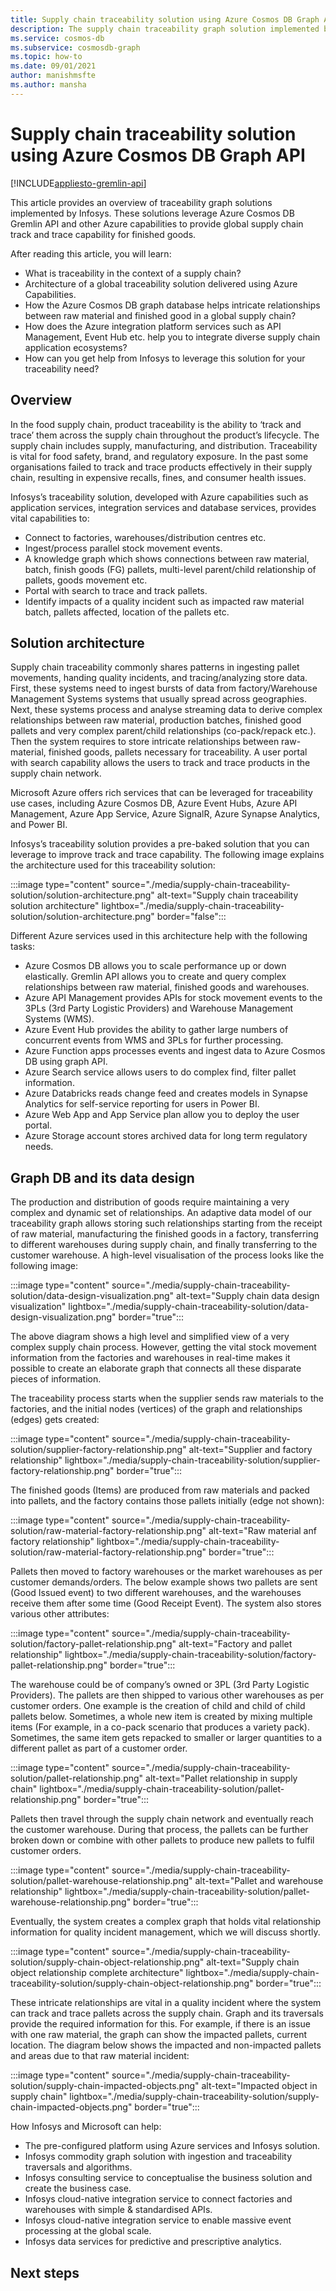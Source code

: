 ```yaml
---
title: Supply chain traceability solution using Azure Cosmos DB Graph API
description: The supply chain traceability graph solution implemented by Infosys leverages the Azure Cosmos DB Gremlin API and other Azure services. It provides global supply chain track and trace capability for finished goods.
ms.service: cosmos-db
ms.subservice: cosmosdb-graph
ms.topic: how-to
ms.date: 09/01/2021
author: manishmsfte
ms.author: mansha
---
```


# Supply chain traceability solution using Azure Cosmos DB Graph API

[!INCLUDE[appliesto-gremlin-api](../includes/appliesto-gremlin-api.md)]

This article provides an overview of traceability graph solutions implemented by Infosys. These solutions leverage Azure Cosmos DB Gremlin API and other Azure capabilities to provide global supply chain track and trace capability for finished goods.

After reading this article, you will learn:

* What is traceability in the context of a supply chain?
* Architecture of a global traceability solution delivered using Azure Capabilities.  
* How the Azure Cosmos DB graph database helps intricate relationships between raw material and finished good in a global supply chain?
* How does the Azure integration platform services such as API Management, Event Hub etc. help you to integrate diverse supply chain application ecosystems?
* How can you get help from Infosys to leverage this solution for your traceability need?

## Overview

In the food supply chain, product traceability is the ability to ‘track and trace’ them across the supply chain throughout the product’s lifecycle. The supply chain includes supply, manufacturing, and distribution. Traceability is vital for food safety, brand, and regulatory exposure. In the past some organisations failed to track and trace products effectively in their supply chain, resulting in expensive recalls, fines, and consumer health issues.

Infosys’s traceability solution, developed with Azure capabilities such as application services, integration services and database services, provides vital capabilities to:

* Connect to factories, warehouses/distribution centres etc.
* Ingest/process parallel stock movement events.
* A knowledge graph which shows connections between raw material, batch, finish goods (FG) pallets, multi-level parent/child relationship of pallets, goods movement etc.
* Portal with search to trace and track pallets.
* Identify impacts of a quality incident such as impacted raw material batch, pallets affected, location of the pallets etc.

## Solution architecture

Supply chain traceability commonly shares patterns in ingesting pallet movements, handing quality incidents, and tracing/analyzing store data. First, these systems need to ingest bursts of data from factory/Warehouse Management Systems systems that usually spread across geographies. Next, these systems process and analyse streaming data to derive complex relationships between raw material, production batches, finished good pallets and very complex parent/child relationships (co-pack/repack etc.). Then the system requires to store intricate relationships between raw-material, finished goods, pallets necessary for traceability. A user portal with search capability allows the users to track and trace products in the supply chain network.

Microsoft Azure offers rich services that can be leveraged for traceability use cases, including Azure Cosmos DB, Azure Event Hubs, Azure API Management, Azure App Service, Azure SignalR, Azure Synapse Analytics, and Power BI.

Infosys’s traceability solution provides a pre-baked solution that you can leverage to improve track and trace capability. The following image explains the architecture used for this traceability solution:

:::image type="content" source="./media/supply-chain-traceability-solution/solution-architecture.png" alt-text="Supply chain traceability solution architecture" lightbox="./media/supply-chain-traceability-solution/solution-architecture.png" border="false":::

Different Azure services used in this architecture help with the following tasks:

* Azure Cosmos DB allows you to scale performance up or down elastically. Gremlin API allows you to create and query complex relationships between raw material, finished goods and warehouses.
* Azure API Management provides APIs for stock movement events to the 3PLs (3rd Party Logistic Providers) and Warehouse Management Systems (WMS).  
* Azure Event Hub provides the ability to gather large numbers of concurrent events from WMS and 3PLs for further processing.
* Azure Function apps processes events and ingest data to Azure Cosmos DB using graph API.
* Azure Search service allows users to do complex find, filter pallet information.
* Azure Databricks reads change feed and creates models in Synapse Analytics for self-service reporting for users in Power BI.
* Azure Web App and App Service plan allow you to deploy the user portal.
* Azure Storage account stores archived data for long term regulatory needs.

## Graph DB and its data design

The production and distribution of goods require maintaining a very complex and dynamic set of relationships.  An adaptive data model of our traceability graph allows storing such relationships starting from the receipt of raw material, manufacturing the finished goods in a factory, transferring to different warehouses during supply chain, and finally transferring to the customer warehouse. A high-level visualisation of the process looks like the following image:

:::image type="content" source="./media/supply-chain-traceability-solution/data-design-visualization.png" alt-text="Supply chain data design visualization" lightbox="./media/supply-chain-traceability-solution/data-design-visualization.png" border="true":::

The above diagram shows a high level and simplified view of a very complex supply chain process. However, getting the vital stock movement information from the factories and warehouses in real-time makes it possible to create an elaborate graph that connects all these disparate pieces of information.

The traceability process starts when the supplier sends raw materials to the factories, and the initial nodes (vertices) of the graph and relationships (edges) gets created:

:::image type="content" source="./media/supply-chain-traceability-solution/supplier-factory-relationship.png" alt-text="Supplier and factory relationship" lightbox="./media/supply-chain-traceability-solution/supplier-factory-relationship.png" border="true":::

The finished goods (Items) are produced from raw materials and packed into pallets, and the factory contains those pallets initially (edge not shown):

:::image type="content" source="./media/supply-chain-traceability-solution/raw-material-factory-relationship.png" alt-text="Raw material anf factory relationship" lightbox="./media/supply-chain-traceability-solution/raw-material-factory-relationship.png" border="true":::

Pallets then moved to factory warehouses or the market warehouses as per customer demands/orders. The below example shows two pallets are sent (Good Issued event) to two different warehouses, and the warehouses receive them after some time (Good Receipt Event). The system also stores various other attributes:

:::image type="content" source="./media/supply-chain-traceability-solution/factory-pallet-relationship.png" alt-text="Factory and pallet relationship" lightbox="./media/supply-chain-traceability-solution/factory-pallet-relationship.png" border="true":::

The warehouse could be of company’s owned or 3PL (3rd Party Logistic Providers). The pallets are then shipped to various other warehouses as per customer orders. One example is the creation of child and child of child pallets below. Sometimes, a whole new item is created by mixing multiple items (For example, in a co-pack scenario that produces a variety pack). Sometimes, the same item gets repacked to smaller or larger quantities to a different pallet as part of a customer order.

:::image type="content" source="./media/supply-chain-traceability-solution/pallet-relationship.png" alt-text="Pallet relationship in supply chain" lightbox="./media/supply-chain-traceability-solution/pallet-relationship.png" border="true":::

Pallets then travel through the supply chain network and eventually reach the customer warehouse. During that process, the pallets can be further broken down or combine with other pallets to produce new pallets to fulfil customer orders.

:::image type="content" source="./media/supply-chain-traceability-solution/pallet-warehouse-relationship.png" alt-text="Pallet and warehouse relationship" lightbox="./media/supply-chain-traceability-solution/pallet-warehouse-relationship.png" border="true":::

Eventually, the system creates a complex graph that holds vital relationship information for quality incident management, which we will discuss shortly.

:::image type="content" source="./media/supply-chain-traceability-solution/supply-chain-object-relationship.png" alt-text="Supply chain object relationship complete architecture" lightbox="./media/supply-chain-traceability-solution/supply-chain-object-relationship.png" border="true":::

These intricate relationships are vital in a quality incident where the system can track and trace pallets across the supply chain. Graph and its traversals provide the required information for this. For example, if there is an issue with one raw material, the graph can show the impacted pallets, current location.  The diagram below shows the impacted and non-impacted pallets and areas due to that raw material incident:

:::image type="content" source="./media/supply-chain-traceability-solution/supply-chain-impacted-objects.png" alt-text="Impacted object in supply chain" lightbox="./media/supply-chain-traceability-solution/supply-chain-impacted-objects.png" border="true":::

How Infosys and Microsoft can help:

* The pre-configured platform using Azure services and Infosys solution.  
* Infosys commodity graph solution with ingestion and traceability traversals and algorithms.
* Infosys consulting service to conceptualise the business solution and create the business case.
* Infosys cloud-native integration service to connect factories and warehouses with simple & standardised APIs.
* Infosys cloud-native integration service to enable massive event processing at the global scale.
* Infosys data services for predictive and prescriptive analytics.

## Next steps
